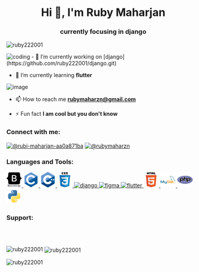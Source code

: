 <h1 align="center">Hi 👋, I'm Ruby Maharjan</h1>
<h3 align="center">currently focusing in django</h3>

<p align="left"> <img src="https://komarev.com/ghpvc/?username=ruby222001&label=Profile%20views&color=0e75b6&style=flat" alt="ruby222001" /> </p>
<img src="https://i.gifer.com/3Ayb.gif" alt="coding"/>
- 🔭 I’m currently working on [django](https://github.com/ruby222001/django.git)

- 🌱 I’m currently learning **flutter**


![image](https://github.com/ruby222001/ruby222001/assets/113155583/9bb3b739-5d9a-45a6-8be5-31e7150622b2)

- 📫 How to reach me **rubymaharzn@gmail.com**

- ⚡ Fun fact **I am cool but you don't know**

<h3 align="left">Connect with me:</h3>
<p align="left">

<a href="https://linkedin.com/in/@rubi-maharjan-aa0a871ba" target="blank"><img align="center" src="https://raw.githubusercontent.com/rahuldkjain/github-profile-readme-generator/master/src/images/icons/Social/linked-in-alt.svg" alt="@rubi-maharjan-aa0a871ba" height="30" width="40" /></a>
<a href="https://instagram.com/@rubymaharzn" target="blank"><img align="center" src="https://raw.githubusercontent.com/rahuldkjain/github-profile-readme-generator/master/src/images/icons/Social/instagram.svg" alt="@rubymaharzn" height="30" width="40" /></a>

</p>

<h3 align="left">Languages and Tools:</h3>
<p align="left"> <a href="https://getbootstrap.com" target="_blank" rel="noreferrer"> <img src="https://raw.githubusercontent.com/devicons/devicon/master/icons/bootstrap/bootstrap-plain-wordmark.svg" alt="bootstrap" width="40" height="40"/> </a> <a href="https://www.cprogramming.com/" target="_blank" rel="noreferrer"> <img src="https://raw.githubusercontent.com/devicons/devicon/master/icons/c/c-original.svg" alt="c" width="40" height="40"/> </a> <a href="https://www.w3schools.com/cpp/" target="_blank" rel="noreferrer"> <img src="https://raw.githubusercontent.com/devicons/devicon/master/icons/cplusplus/cplusplus-original.svg" alt="cplusplus" width="40" height="40"/> </a> <a href="https://www.w3schools.com/css/" target="_blank" rel="noreferrer"> <img src="https://raw.githubusercontent.com/devicons/devicon/master/icons/css3/css3-original-wordmark.svg" alt="css3" width="40" height="40"/> </a> <a href="https://www.djangoproject.com/" target="_blank" rel="noreferrer"> <img src="https://cdn.worldvectorlogo.com/logos/django.svg" alt="django" width="40" height="40"/> </a> <a href="https://www.figma.com/" target="_blank" rel="noreferrer"> <img src="https://www.vectorlogo.zone/logos/figma/figma-icon.svg" alt="figma" width="40" height="40"/> </a> <a href="https://flutter.dev" target="_blank" rel="noreferrer"> <img src="https://www.vectorlogo.zone/logos/flutterio/flutterio-icon.svg" alt="flutter" width="40" height="40"/> </a> <a href="https://www.w3.org/html/" target="_blank" rel="noreferrer"> <img src="https://raw.githubusercontent.com/devicons/devicon/master/icons/html5/html5-original-wordmark.svg" alt="html5" width="40" height="40"/> </a> <a href="https://www.mysql.com/" target="_blank" rel="noreferrer"> <img src="https://raw.githubusercontent.com/devicons/devicon/master/icons/mysql/mysql-original-wordmark.svg" alt="mysql" width="40" height="40"/> </a> <a href="https://www.php.net" target="_blank" rel="noreferrer"> <img src="https://raw.githubusercontent.com/devicons/devicon/master/icons/php/php-original.svg" alt="php" width="40" height="40"/> </a> <a href="https://www.python.org" target="_blank" rel="noreferrer"> <img src="https://raw.githubusercontent.com/devicons/devicon/master/icons/python/python-original.svg" alt="python" width="40" height="40"/> </a> </p>

<h3 align="left">Support:</h3>
<br><br>

<p><img align="left" src="https://github-readme-stats.vercel.app/api/top-langs?username=ruby222001&show_icons=true&locale=en&layout=compact" alt="ruby222001" /></p>

<p>&nbsp;<img align="center" src="https://github-readme-stats.vercel.app/api?username=ruby222001&show_icons=true&locale=en" alt="ruby222001" /></p>

<p><img align="center" src="https://github-readme-streak-stats.herokuapp.com/?user=ruby222001&" alt="ruby222001" /></p>
